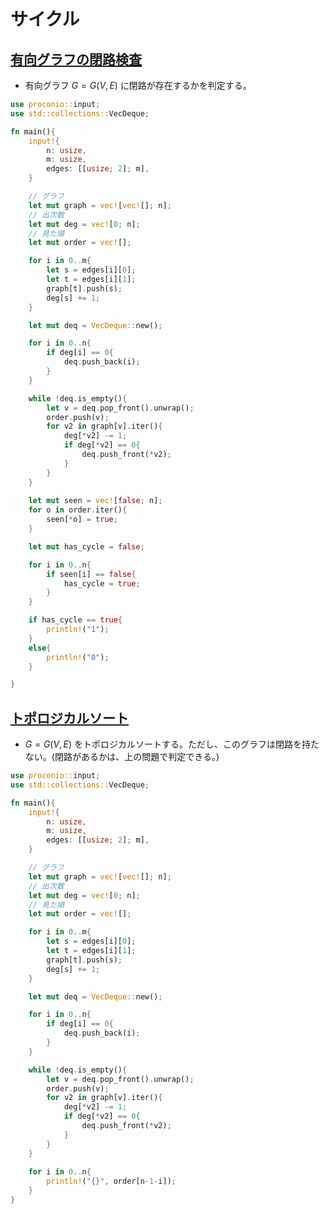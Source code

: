 <script type="text/x-mathjax-config">MathJax.Hub.Config({tex2jax:{inlineMath:[['\$','\$'],['\\(','\\)']],processEscapes:true},CommonHTML: {matchFontHeight:false}});</script>
<script type="text/javascript" async src="https://cdnjs.cloudflare.com/ajax/libs/mathjax/2.7.1/MathJax.js?config=TeX-MML-AM_CHTML"></script>

# サイクル

## [有向グラフの閉路検査](https://onlinejudge.u-aizu.ac.jp/courses/library/5/GRL/4/GRL_4_A)
* 有向グラフ $G = G(V, E)$ に閉路が存在するかを判定する。

``` rust
use proconio::input;
use std::collections::VecDeque;

fn main(){
    input!{
        n: usize,
        m: usize,
        edges: [[usize; 2]; m],
    }

    // グラフ
    let mut graph = vec![vec![]; n];
    // 出次数
    let mut deg = vec![0; n];
    // 見た順
    let mut order = vec![];

    for i in 0..m{
        let s = edges[i][0];
        let t = edges[i][1];
        graph[t].push(s);
        deg[s] += 1;
    }

    let mut deq = VecDeque::new();

    for i in 0..n{
        if deg[i] == 0{
            deq.push_back(i);
        }
    }

    while !deq.is_empty(){
        let v = deq.pop_front().unwrap();
        order.push(v);
        for v2 in graph[v].iter(){
            deg[*v2] -= 1;
            if deg[*v2] == 0{
                deq.push_front(*v2);
            }
        }
    }
    
    let mut seen = vec![false; n];
    for o in order.iter(){
        seen[*o] = true;
    }

    let mut has_cycle = false;

    for i in 0..n{
        if seen[i] == false{
            has_cycle = true;
        }
    }

    if has_cycle == true{
        println!("1");
    }
    else{
        println!("0");
    }

}
```

## [トポロジカルソート](https://onlinejudge.u-aizu.ac.jp/courses/library/5/GRL/4/GRL_4_B)
* $G = G(V, E)$ をトポロジカルソートする。ただし、このグラフは閉路を持たない。(閉路があるかは、上の問題で判定できる。)

``` rust
use proconio::input;
use std::collections::VecDeque;

fn main(){
    input!{
        n: usize,
        m: usize,
        edges: [[usize; 2]; m],
    }

    // グラフ
    let mut graph = vec![vec![]; n];
    // 出次数
    let mut deg = vec![0; n];
    // 見た順
    let mut order = vec![];

    for i in 0..m{
        let s = edges[i][0];
        let t = edges[i][1];
        graph[t].push(s);
        deg[s] += 1;
    }

    let mut deq = VecDeque::new();

    for i in 0..n{
        if deg[i] == 0{
            deq.push_back(i);
        }
    }

    while !deq.is_empty(){
        let v = deq.pop_front().unwrap();
        order.push(v);
        for v2 in graph[v].iter(){
            deg[*v2] -= 1;
            if deg[*v2] == 0{
                deq.push_front(*v2);
            }
        }
    }
    
    for i in 0..n{
        println!("{}", order[n-1-i]);
    }
}
```
